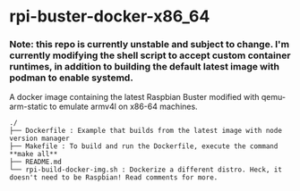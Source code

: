 # rpi-buster-docker-x86_64
### Note: this repo is currently unstable and subject to change. I'm currently modifying the shell script to accept custom container runtimes, in addition to building the default latest image with podman to enable systemd.

A docker image containing the latest Raspbian Buster modified with qemu-arm-static to emulate armv4l on x86-64 machines.

```
./
├── Dockerfile : Example that builds from the latest image with node version manager
├── Makefile : To build and run the Dockerfile, execute the command **make all**
├── README.md
└── rpi-build-docker-img.sh : Dockerize a different distro. Heck, it doesn't need to be Raspbian! Read comments for more.
```